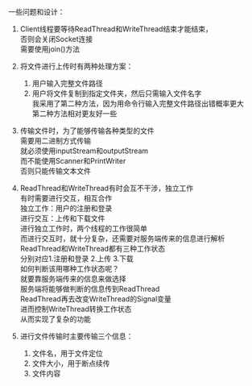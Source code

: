 一些问题和设计：
1. Client线程要等待ReadThread和WriteThread结束才能结束，  
否则会关闭Socket连接    
需要使用join()方法  

2. 将文件进行上传时有两种处理方案：  
    1. 用户输入完整文件路径  
    2. 用户将文件复制到指定文件夹，然后只需输入文件名字  
    我采用了第二种方法，因为用命令行输入完整文件路径出错概率更大  
    第二种方法相对更友好一些  
      
3. 传输文件时，为了能够传输各种类型的文件  
需要用二进制方式传输  
就必须使用inputStream和outputStream  
而不能使用Scanner和PrintWriter  
否则只能传输文本文件  
  
4. ReadThread和WriteThread有时会互不干涉，独立工作    
有时需要进行交互，相互合作  
独立工作：用户的注册和登录  
进行交互：上传和下载文件  
进行独立工作时，两个线程的工作很简单  
而进行交互时，就十分复杂，还需要对服务端传来的信息进行解析  
ReadThread和WriteThread都有三种工作状态  
分别对应1.注册和登录 2.上传 3.下载  
如何判断该用哪种工作状态呢？  
就要靠服务端传来的信息来做选择  
服务端将能够做判断的信息传到ReadThread  
ReadThread再去改变WriteThread的Signal变量  
进而控制WriteThread转换工作状态  
从而实现了复杂的功能  

5. 进行文件传输时主要传输三个信息：  
    1. 文件名，用于文件定位  
    2. 文件大小，用于断点续传    
    3. 文件内容  